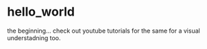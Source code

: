 # hello_world
the beginning...
check out youtube tutorials for the same for a visual understadning too.
